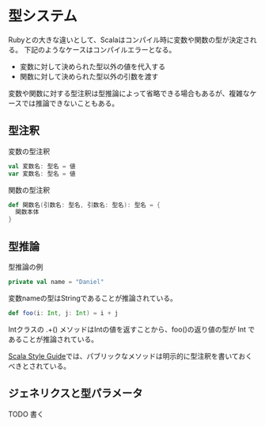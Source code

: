 型システム
====

Rubyとの大きな違いとして、Scalaはコンパイル時に変数や関数の型が決定される。
下記のようなケースはコンパイルエラーとなる。

* 変数に対して決められた型以外の値を代入する
* 関数に対して決められた型以外の引数を渡す

変数や関数に対する型注釈は型推論によって省略できる場合もあるが、複雑なケースでは推論できないこともある。

型注釈
----

変数の型注釈

```scala
val 変数名: 型名 = 値
var 変数名: 型名 = 値
```

関数の型注釈

```scala
def 関数名(引数名: 型名, 引数名: 型名): 型名 = {
  関数本体
}
```

型推論
----

型推論の例

```scala
private val name = "Daniel"
```

変数nameの型はStringであることが推論されている。

```scala
def foo(i: Int, j: Int) = i + j
```

Intクラスの .+() メソッドはIntの値を返すことから、foo()の返り値の型が Int であることが推論されている。

[Scala Style Guide](http://docs.scala-lang.org/style/)では、パブリックなメソッドは明示的に型注釈を書いておくべきとされている。

ジェネリクスと型パラメータ
----

TODO 書く
